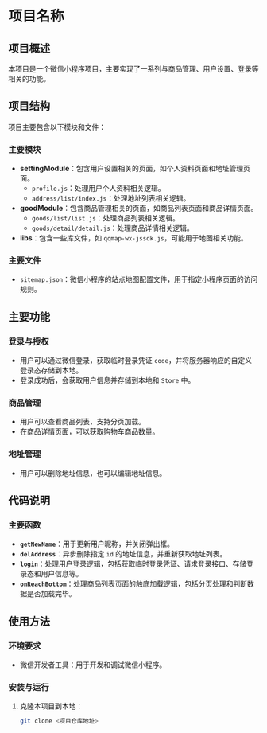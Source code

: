 # 项目名称

## 项目概述
本项目是一个微信小程序项目，主要实现了一系列与商品管理、用户设置、登录等相关的功能。

## 项目结构
项目主要包含以下模块和文件：

### 主要模块
- **settingModule**：包含用户设置相关的页面，如个人资料页面和地址管理页面。
    - `profile.js`：处理用户个人资料相关逻辑。
    - `address/list/index.js`：处理地址列表相关逻辑。
- **goodModule**：包含商品管理相关的页面，如商品列表页面和商品详情页面。
    - `goods/list/list.js`：处理商品列表相关逻辑。
    - `goods/detail/detail.js`：处理商品详情相关逻辑。
- **libs**：包含一些库文件，如 `qqmap-wx-jssdk.js`，可能用于地图相关功能。

### 主要文件
- `sitemap.json`：微信小程序的站点地图配置文件，用于指定小程序页面的访问规则。

## 主要功能
### 登录与授权
- 用户可以通过微信登录，获取临时登录凭证 `code`，并将服务器响应的自定义登录态存储到本地。
- 登录成功后，会获取用户信息并存储到本地和 `Store` 中。

### 商品管理
- 用户可以查看商品列表，支持分页加载。
- 在商品详情页面，可以获取购物车商品数量。

### 地址管理
- 用户可以删除地址信息，也可以编辑地址信息。

## 代码说明
### 主要函数
- **`getNewName`**：用于更新用户昵称，并关闭弹出框。
- **`delAddress`**：异步删除指定 `id` 的地址信息，并重新获取地址列表。
- **`login`**：处理用户登录逻辑，包括获取临时登录凭证、请求登录接口、存储登录态和用户信息等。
- **`onReachBottom`**：处理商品列表页面的触底加载逻辑，包括分页处理和判断数据是否加载完毕。

## 使用方法
### 环境要求
- 微信开发者工具：用于开发和调试微信小程序。

### 安装与运行
1. 克隆本项目到本地：
    ```bash
    git clone <项目仓库地址>
